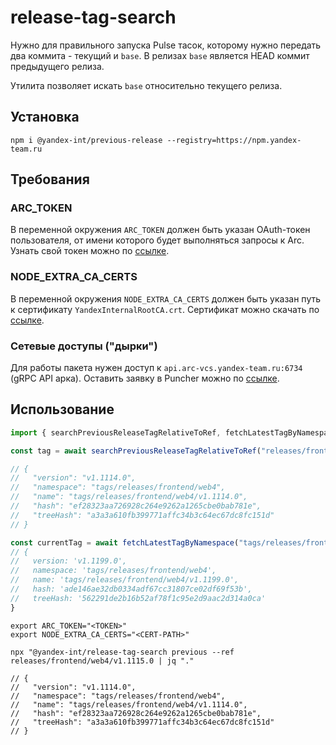 # release-tag-search

Нужно для правильного запуска Pulse тасок, которому нужно передать два коммита - текущий и `base`.
В релизах `base` является HEAD коммит предыдущего релиза.

Утилита позволяет искать `base` относительно текущего релиза.

## Установка

```console
npm i @yandex-int/previous-release --registry=https://npm.yandex-team.ru
```

## Требования

### ARC_TOKEN
В переменной окружения `ARC_TOKEN` должен быть указан OAuth-токен пользователя, от имени которого будет выполняться запросы к Arc.
Узнать свой токен можно по [ссылке][get-arc-oauth-token].

### NODE_EXTRA_CA_CERTS
В переменной окружения `NODE_EXTRA_CA_CERTS` должен быть указан путь к сертификату `YandexInternalRootCA.crt`. Сертификат можно скачать по [ссылке][get-cert].

### Сетевые доступы ("дырки")
Для работы пакета нужен доступ к `api.arc-vcs.yandex-team.ru:6734` (gRPC API арка). Оставить заявку в Puncher можно по [ссылке][arc_api_access].

[get-cert]: https://crls.yandex.net/YandexInternalRootCA.crt
[get-arc-oauth-token]: https://nda.ya.ru/t/qPiF_BwS3WKLuC
[arc_api_access]: https://puncher.yandex-team.ru?create_destinations=api.arc-vcs.yandex-team.ru&create_protocol=tcp&create_locations=office&create_locations=vpn&create_ports=6734

## Использование
```typescript
import { searchPreviousReleaseTagRelativeToRef, fetchLatestTagByNamespace } from "@yandex-int/release-tag-search";

const tag = await searchPreviousReleaseTagRelativeToRef("releases/frontend/web4/v1.1115.0");

// {
//   "version": "v1.1114.0",
//   "namespace": "tags/releases/frontend/web4",
//   "name": "tags/releases/frontend/web4/v1.1114.0",
//   "hash": "ef28323aa726928c264e9262a1265cbe0bab781e",
//   "treeHash": "a3a3a610fb399771affc34b3c64ec67dc8fc151d"
// }

const currentTag = await fetchLatestTagByNamespace("tags/releases/frontend/web4/");
// {
//   version: 'v1.1199.0',
//   namespace: 'tags/releases/frontend/web4',
//   name: 'tags/releases/frontend/web4/v1.1199.0',
//   hash: 'ade146ae32db0334adf67cc31807ce02df69f53b',
//   treeHash: '562291de2b16b52af78f1c95e2d9aac2d314a0ca'
}
```

```console
export ARC_TOKEN="<TOKEN>"
export NODE_EXTRA_CA_CERTS="<CERT-PATH>"

npx "@yandex-int/release-tag-search previous --ref releases/frontend/web4/v1.1115.0 | jq "."

// {
//   "version": "v1.1114.0",
//   "namespace": "tags/releases/frontend/web4",
//   "name": "tags/releases/frontend/web4/v1.1114.0",
//   "hash": "ef28323aa726928c264e9262a1265cbe0bab781e",
//   "treeHash": "a3a3a610fb399771affc34b3c64ec67dc8fc151d"
// }
```
